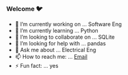 ### Welcome 🐦



- 🔭 I’m currently working on ... Software Eng
- 🌱 I’m currently learning ... Python
- 👯 I’m looking to collaborate on ...  SQLite
- 🤔 I’m looking for help with ...  pandas
- 💬 Ask me about ... Electrical Eng
- 📫 How to reach me: ... [Email](daniel.john.po@gmail.com)
- ⚡ Fun fact: ... yes
